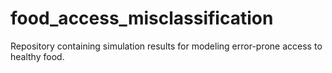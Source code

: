 # food_access_misclassification
Repository containing simulation results for modeling error-prone access to healthy food.
